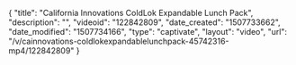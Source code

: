 {
    "title": "California Innovations ColdLok Expandable Lunch Pack",
    "description": "",
    "videoid": "122842809",
    "date_created": "1507733662",
    "date_modified": "1507734166",
    "type": "captivate",
    "layout": "video",
    "url": "\/v\/cainnovations-coldlokexpandablelunchpack-45742316-mp4\/122842809"
}